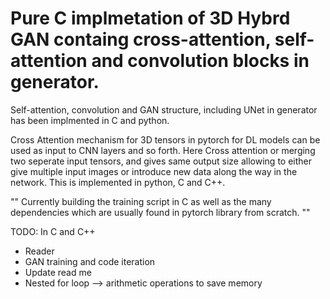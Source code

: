 # Pure C implmetation of 3D Hybrd GAN containg cross-attention, self-attention and convolution blocks in generator. 

Self-attention, convolution and GAN structure, including UNet in generator has  been implmented in C and python. 



Cross Attention mechanism for 3D tensors in pytorch for DL models  can be used as input to CNN layers and so forth. Here Cross attention or merging two seperate input tensors, and gives same output size allowing to either give multiple input images or introduce new data along the way in the network. This is implemented in python, C and C++.

"" Currently building the training script in C as well as the many dependencies which are usually found in pytorch library from scratch. ""





TODO:
In C and C++
- Reader
- GAN training and code iteration
- Update read me
- Nested for loop --> arithmetic operations to save memory
